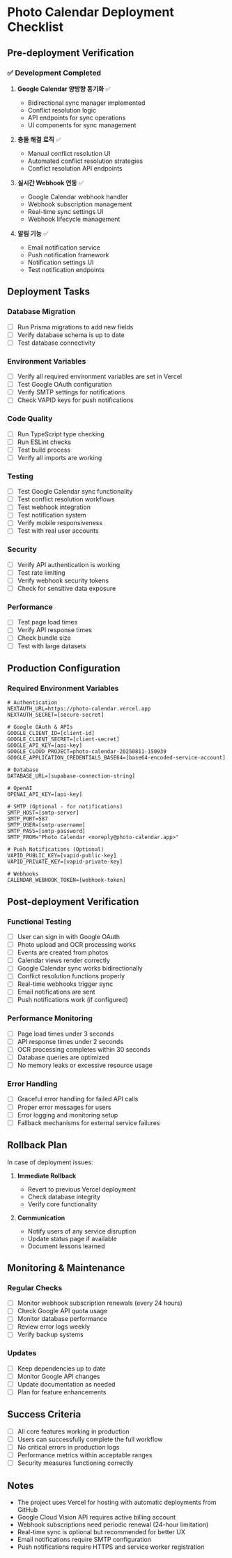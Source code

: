 # Photo Calendar Deployment Checklist

## Pre-deployment Verification

### ✅ Development Completed

1. **Google Calendar 양방향 동기화** ✅
   - Bidirectional sync manager implemented
   - Conflict resolution logic
   - API endpoints for sync operations
   - UI components for sync management

2. **충돌 해결 로직** ✅
   - Manual conflict resolution UI
   - Automated conflict resolution strategies
   - Conflict resolution API endpoints

3. **실시간 Webhook 연동** ✅
   - Google Calendar webhook handler
   - Webhook subscription management
   - Real-time sync settings UI
   - Webhook lifecycle management

4. **알림 기능** ✅
   - Email notification service
   - Push notification framework
   - Notification settings UI
   - Test notification endpoints

## Deployment Tasks

### Database Migration

- [ ] Run Prisma migrations to add new fields
- [ ] Verify database schema is up to date
- [ ] Test database connectivity

### Environment Variables

- [ ] Verify all required environment variables are set in Vercel
- [ ] Test Google OAuth configuration
- [ ] Verify SMTP settings for notifications
- [ ] Check VAPID keys for push notifications

### Code Quality

- [ ] Run TypeScript type checking
- [ ] Run ESLint checks
- [ ] Test build process
- [ ] Verify all imports are working

### Testing

- [ ] Test Google Calendar sync functionality
- [ ] Test conflict resolution workflows
- [ ] Test webhook integration
- [ ] Test notification system
- [ ] Verify mobile responsiveness
- [ ] Test with real user accounts

### Security

- [ ] Verify API authentication is working
- [ ] Test rate limiting
- [ ] Verify webhook security tokens
- [ ] Check for sensitive data exposure

### Performance

- [ ] Test page load times
- [ ] Verify API response times
- [ ] Check bundle size
- [ ] Test with large datasets

## Production Configuration

### Required Environment Variables

```
# Authentication
NEXTAUTH_URL=https://photo-calendar.vercel.app
NEXTAUTH_SECRET=[secure-secret]

# Google OAuth & APIs
GOOGLE_CLIENT_ID=[client-id]
GOOGLE_CLIENT_SECRET=[client-secret]
GOOGLE_API_KEY=[api-key]
GOOGLE_CLOUD_PROJECT=photo-calendar-20250811-150939
GOOGLE_APPLICATION_CREDENTIALS_BASE64=[base64-encoded-service-account]

# Database
DATABASE_URL=[supabase-connection-string]

# OpenAI
OPENAI_API_KEY=[api-key]

# SMTP (Optional - for notifications)
SMTP_HOST=[smtp-server]
SMTP_PORT=587
SMTP_USER=[smtp-username]
SMTP_PASS=[smtp-password]
SMTP_FROM="Photo Calendar <noreply@photo-calendar.app>"

# Push Notifications (Optional)
VAPID_PUBLIC_KEY=[vapid-public-key]
VAPID_PRIVATE_KEY=[vapid-private-key]

# Webhooks
CALENDAR_WEBHOOK_TOKEN=[webhook-token]
```

## Post-deployment Verification

### Functional Testing

- [ ] User can sign in with Google OAuth
- [ ] Photo upload and OCR processing works
- [ ] Events are created from photos
- [ ] Calendar views render correctly
- [ ] Google Calendar sync works bidirectionally
- [ ] Conflict resolution functions properly
- [ ] Real-time webhooks trigger sync
- [ ] Email notifications are sent
- [ ] Push notifications work (if configured)

### Performance Monitoring

- [ ] Page load times under 3 seconds
- [ ] API response times under 2 seconds
- [ ] OCR processing completes within 30 seconds
- [ ] Database queries are optimized
- [ ] No memory leaks or excessive resource usage

### Error Handling

- [ ] Graceful error handling for failed API calls
- [ ] Proper error messages for users
- [ ] Error logging and monitoring setup
- [ ] Fallback mechanisms for external service failures

## Rollback Plan

In case of deployment issues:

1. **Immediate Rollback**
   - Revert to previous Vercel deployment
   - Check database integrity
   - Verify core functionality

2. **Communication**
   - Notify users of any service disruption
   - Update status page if available
   - Document lessons learned

## Monitoring & Maintenance

### Regular Checks

- [ ] Monitor webhook subscription renewals (every 24 hours)
- [ ] Check Google API quota usage
- [ ] Monitor database performance
- [ ] Review error logs weekly
- [ ] Verify backup systems

### Updates

- [ ] Keep dependencies up to date
- [ ] Monitor Google API changes
- [ ] Update documentation as needed
- [ ] Plan for feature enhancements

## Success Criteria

- [ ] All core features working in production
- [ ] Users can successfully complete the full workflow
- [ ] No critical errors in production logs
- [ ] Performance metrics within acceptable ranges
- [ ] Security measures functioning correctly

## Notes

- The project uses Vercel for hosting with automatic deployments from GitHub
- Google Cloud Vision API requires active billing account
- Webhook subscriptions need periodic renewal (24-hour limitation)
- Real-time sync is optional but recommended for better UX
- Email notifications require SMTP configuration
- Push notifications require HTTPS and service worker registration
